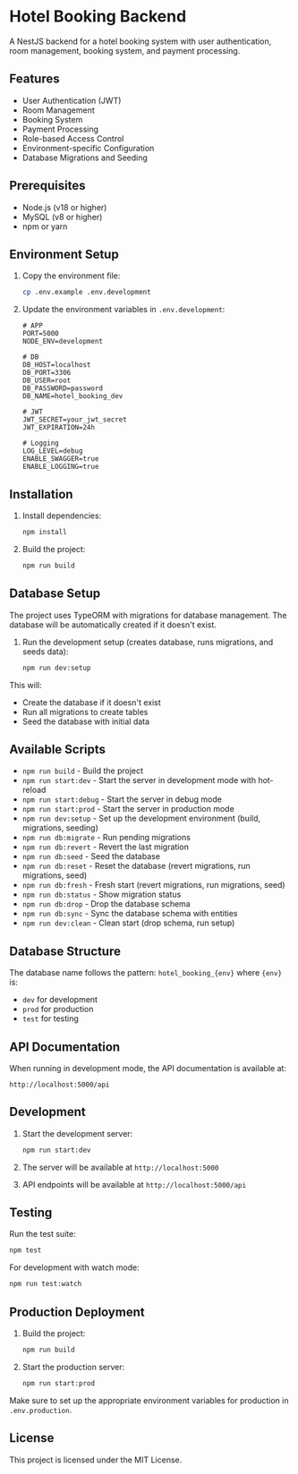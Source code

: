 # Hotel Booking Backend

A NestJS backend for a hotel booking system with user authentication, room management, booking system, and payment processing.

## Features

- User Authentication (JWT)
- Room Management
- Booking System
- Payment Processing
- Role-based Access Control
- Environment-specific Configuration
- Database Migrations and Seeding

## Prerequisites

- Node.js (v18 or higher)
- MySQL (v8 or higher)
- npm or yarn

## Environment Setup

1. Copy the environment file:
   ```bash
   cp .env.example .env.development
   ```

2. Update the environment variables in `.env.development`:
   ```env
   # APP
   PORT=5000
   NODE_ENV=development

   # DB
   DB_HOST=localhost
   DB_PORT=3306
   DB_USER=root
   DB_PASSWORD=password
   DB_NAME=hotel_booking_dev

   # JWT
   JWT_SECRET=your_jwt_secret
   JWT_EXPIRATION=24h

   # Logging
   LOG_LEVEL=debug
   ENABLE_SWAGGER=true
   ENABLE_LOGGING=true
   ```

## Installation

1. Install dependencies:
   ```bash
   npm install
   ```

2. Build the project:
   ```bash
   npm run build
   ```

## Database Setup

The project uses TypeORM with migrations for database management. The database will be automatically created if it doesn't exist.

1. Run the development setup (creates database, runs migrations, and seeds data):
   ```bash
   npm run dev:setup
   ```

This will:
- Create the database if it doesn't exist
- Run all migrations to create tables
- Seed the database with initial data

## Available Scripts

- `npm run build` - Build the project
- `npm run start:dev` - Start the server in development mode with hot-reload
- `npm run start:debug` - Start the server in debug mode
- `npm run start:prod` - Start the server in production mode
- `npm run dev:setup` - Set up the development environment (build, migrations, seeding)
- `npm run db:migrate` - Run pending migrations
- `npm run db:revert` - Revert the last migration
- `npm run db:seed` - Seed the database
- `npm run db:reset` - Reset the database (revert migrations, run migrations, seed)
- `npm run db:fresh` - Fresh start (revert migrations, run migrations, seed)
- `npm run db:status` - Show migration status
- `npm run db:drop` - Drop the database schema
- `npm run db:sync` - Sync the database schema with entities
- `npm run dev:clean` - Clean start (drop schema, run setup)

## Database Structure

The database name follows the pattern: `hotel_booking_{env}` where `{env}` is:
- `dev` for development
- `prod` for production
- `test` for testing

## API Documentation

When running in development mode, the API documentation is available at:
```
http://localhost:5000/api
```

## Development

1. Start the development server:
   ```bash
   npm run start:dev
   ```

2. The server will be available at `http://localhost:5000`

3. API endpoints will be available at `http://localhost:5000/api`

## Testing

Run the test suite:
```bash
npm test
```

For development with watch mode:
```bash
npm run test:watch
```

## Production Deployment

1. Build the project:
   ```bash
   npm run build
   ```

2. Start the production server:
   ```bash
   npm run start:prod
   ```

Make sure to set up the appropriate environment variables for production in `.env.production`.

## License

This project is licensed under the MIT License.